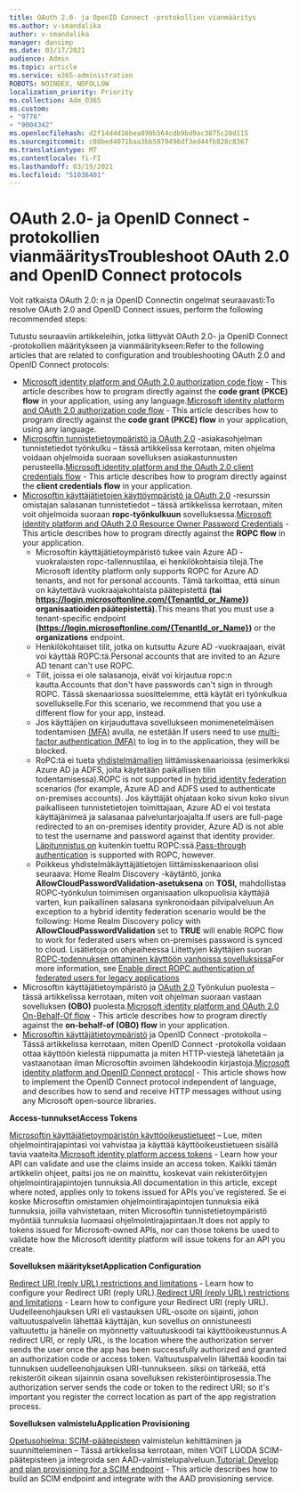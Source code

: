 ```yaml
---
title: OAuth 2.0- ja OpenID Connect -protokollien vianmääritys
ms.author: v-smandalika
author: v-smandalika
manager: dansimp
ms.date: 03/17/2021
audience: Admin
ms.topic: article
ms.service: o365-administration
ROBOTS: NOINDEX, NOFOLLOW
localization_priority: Priority
ms.collection: Adm_O365
ms.custom:
- "9776"
- "9004342"
ms.openlocfilehash: d2f14d4d16bea890b564cdb9bd9ac3875c28d115
ms.sourcegitcommit: c08bed4071baa3bb5879496df3ed44fb828c8367
ms.translationtype: MT
ms.contentlocale: fi-FI
ms.lasthandoff: 03/19/2021
ms.locfileid: "51036401"
---
```

# <a name="troubleshoot-oauth-20-and-openid-connect-protocols"></a><span data-ttu-id="c8ccc-102">OAuth 2.0- ja OpenID Connect -protokollien vianmääritys</span><span class="sxs-lookup"><span data-stu-id="c8ccc-102">Troubleshoot OAuth 2.0 and OpenID Connect protocols</span></span>

<span data-ttu-id="c8ccc-103">Voit ratkaista OAuth 2.0: n ja OpenID Connectin ongelmat seuraavasti:</span><span class="sxs-lookup"><span data-stu-id="c8ccc-103">To resolve OAuth 2.0 and OpenID Connect issues, perform the following recommended steps:</span></span>

<span data-ttu-id="c8ccc-104">Tutustu seuraaviin artikkeleihin, jotka liittyvät OAuth 2.0- ja OpenID Connect -protokollien määritykseen ja vianmääritykseen:</span><span class="sxs-lookup"><span data-stu-id="c8ccc-104">Refer to the following articles that are related to configuration and troubleshooting OAuth 2.0 and OpenID Connect protocols:</span></span>

- <span data-ttu-id="c8ccc-105">[Microsoft identity platform and OAuth 2.0 authorization code flow](https://docs.microsoft.com/azure/active-directory/develop/v2-oauth2-auth-code-flow) - This article describes how to program directly against the **code grant (PKCE) flow** in your application, using any language.</span><span class="sxs-lookup"><span data-stu-id="c8ccc-105">[Microsoft identity platform and OAuth 2.0 authorization code flow](https://docs.microsoft.com/azure/active-directory/develop/v2-oauth2-auth-code-flow) - This article describes how to program directly against the **code grant (PKCE) flow** in your application, using any language.</span></span>
- <span data-ttu-id="c8ccc-106">[Microsoftin tunnistetietoympäristö ja OAuth 2.0](https://docs.microsoft.com/azure/active-directory/develop/v2-oauth2-client-creds-grant-flow) -asiakasohjelman tunnistetiedot työnkulku  – tässä artikkelissa kerrotaan, miten ohjelma voidaan ohjelmoida suoraan sovelluksen asiakastunnusten perusteella.</span><span class="sxs-lookup"><span data-stu-id="c8ccc-106">[Microsoft identity platform and the OAuth 2.0 client credentials flow](https://docs.microsoft.com/azure/active-directory/develop/v2-oauth2-client-creds-grant-flow) - This article describes how to program directly against the **client credentials flow** in your application.</span></span>
- <span data-ttu-id="c8ccc-107">[Microsoftin käyttäjätietojen käyttöympäristö ja OAuth 2.0](https://docs.microsoft.com/azure/active-directory/develop/v2-oauth-ropc) -resurssin omistajan salasanan tunnistetiedot – tässä artikkelissa kerrotaan, miten voit ohjelmoida suoraan **ropc-työnkulkuun** sovelluksessa.</span><span class="sxs-lookup"><span data-stu-id="c8ccc-107">[Microsoft identity platform and OAuth 2.0 Resource Owner Password Credentials](https://docs.microsoft.com/azure/active-directory/develop/v2-oauth-ropc) - This article describes how to program directly against the **ROPC flow** in your application.</span></span>
    - <span data-ttu-id="c8ccc-108">Microsoftin käyttäjätietoympäristö tukee vain Azure AD -vuokralaisten ropc-tallennustilaa, ei henkilökohtaisia tilejä.</span><span class="sxs-lookup"><span data-stu-id="c8ccc-108">The Microsoft identity platform only supports ROPC for Azure AD tenants, and not for personal accounts.</span></span> <span data-ttu-id="c8ccc-109">Tämä tarkoittaa, että sinun on käytettävä vuokraajakohtaista päätepistettä **(tai https://login.microsoftonline.com/{TenantId_or_Name})** **organisaatioiden päätepistettä).**</span><span class="sxs-lookup"><span data-stu-id="c8ccc-109">This means that you must use a tenant-specific endpoint **(https://login.microsoftonline.com/{TenantId_or_Name})** or the **organizations** endpoint.</span></span>
    - <span data-ttu-id="c8ccc-110">Henkilökohtaiset tilit, jotka on kutsuttu Azure AD -vuokraajaan, eivät voi käyttää ROPC:tä.</span><span class="sxs-lookup"><span data-stu-id="c8ccc-110">Personal accounts that are invited to an Azure AD tenant can't use ROPC.</span></span>
    - <span data-ttu-id="c8ccc-111">Tilit, joissa ei ole salasanoja, eivät voi kirjautua ropc:n kautta.</span><span class="sxs-lookup"><span data-stu-id="c8ccc-111">Accounts that don't have passwords can't sign in through ROPC.</span></span> <span data-ttu-id="c8ccc-112">Tässä skenaariossa suosittelemme, että käytät eri työnkulkua sovellukselle.</span><span class="sxs-lookup"><span data-stu-id="c8ccc-112">For this scenario, we recommend that you use a different flow for your app, instead.</span></span>
    - <span data-ttu-id="c8ccc-113">Jos käyttäjien on kirjauduttava sovellukseen monimenetelmäisen todentamisen [(MFA)](https://docs.microsoft.com/azure/active-directory/authentication/concept-mfa-howitworks) avulla, ne estetään.</span><span class="sxs-lookup"><span data-stu-id="c8ccc-113">If users need to use [multi-factor authentication (MFA)](https://docs.microsoft.com/azure/active-directory/authentication/concept-mfa-howitworks) to log in to the application, they will be blocked.</span></span>
    - <span data-ttu-id="c8ccc-114">RoPC:tä ei tueta [yhdistelmämallien](https://docs.microsoft.com/azure/active-directory/hybrid/whatis-fed) liittämisskenaarioissa (esimerkiksi Azure AD ja ADFS, joita käytetään paikallisen tilin todentamisessa).</span><span class="sxs-lookup"><span data-stu-id="c8ccc-114">ROPC is not supported in [hybrid identity federation](https://docs.microsoft.com/azure/active-directory/hybrid/whatis-fed) scenarios (for example, Azure AD and ADFS used to authenticate on-premises accounts).</span></span> <span data-ttu-id="c8ccc-115">Jos käyttäjät ohjataan koko sivun koko sivun paikalliseen tunnistetietojen toimittajaan, Azure AD ei voi testata käyttäjänimeä ja salasanaa palveluntarjoajalta.</span><span class="sxs-lookup"><span data-stu-id="c8ccc-115">If users are full-page redirected to an on-premises identity provider, Azure AD is not able to test the username and password against that identity provider.</span></span> <span data-ttu-id="c8ccc-116">[Läpitunnistus on](https://docs.microsoft.com/azure/active-directory/hybrid/how-to-connect-pta) kuitenkin tuettu ROPC:ssä.</span><span class="sxs-lookup"><span data-stu-id="c8ccc-116">[Pass-through authentication](https://docs.microsoft.com/azure/active-directory/hybrid/how-to-connect-pta) is supported with ROPC, however.</span></span>
    - <span data-ttu-id="c8ccc-117">Poikkeus yhdistelmäkäyttäjätietojen liittämisskenaarioon olisi seuraava: Home Realm Discovery -käytäntö, jonka **AllowCloudPasswordValidation-asetuksena** on **TOSI,** mahdollistaa ROPC-työnkulun toimimisen organisaation ulkopuolisia käyttäjiä varten, kun paikallinen salasana synkronoidaan pilvipalveluun.</span><span class="sxs-lookup"><span data-stu-id="c8ccc-117">An exception to a hybrid identity federation scenario would be the following: Home Realm Discovery policy with **AllowCloudPasswordValidation** set to **TRUE** will enable ROPC flow to work for federated users when on-premises password is synced to cloud.</span></span> <span data-ttu-id="c8ccc-118">Lisätietoja on ohjeaiheessa Liitettyjen käyttäjien suoran [ROPC-todennuksen ottaminen käyttöön vanhoissa sovelluksissa](https://docs.microsoft.com/azure/active-directory/manage-apps/configure-authentication-for-federated-users-portal#enable-direct-ropc-authentication-of-federated-users-for-legacy-applications)</span><span class="sxs-lookup"><span data-stu-id="c8ccc-118">For more information, see [Enable direct ROPC authentication of federated users for legacy applications](https://docs.microsoft.com/azure/active-directory/manage-apps/configure-authentication-for-federated-users-portal#enable-direct-ropc-authentication-of-federated-users-for-legacy-applications)</span></span> 
- <span data-ttu-id="c8ccc-119">Microsoftin käyttäjätietoympäristö ja [OAuth 2.0](https://docs.microsoft.com/azure/active-directory/develop/v2-oauth2-on-behalf-of-flow) Työnkulun puolesta – tässä artikkelissa kerrotaan, miten voit ohjelman suoraan vastaan sovelluksen **(OBO)** puolesta.</span><span class="sxs-lookup"><span data-stu-id="c8ccc-119">[Microsoft identity platform and OAuth 2.0 On-Behalf-Of flow](https://docs.microsoft.com/azure/active-directory/develop/v2-oauth2-on-behalf-of-flow) - This article describes how to program directly against the **on-behalf-of (OBO) flow** in your application.</span></span>
- <span data-ttu-id="c8ccc-120">[Microsoftin käyttäjätietoympäristö](https://docs.microsoft.com/azure/active-directory/develop/v2-protocols-oidc) ja OpenID Connect -protokolla – Tässä artikkelissa kerrotaan, miten OpenID Connect -protokolla voidaan ottaa käyttöön kielestä riippumatta ja miten HTTP-viestejä lähetetään ja vastaanotaan ilman Microsoftin avoimen lähdekoodin kirjastoja.</span><span class="sxs-lookup"><span data-stu-id="c8ccc-120">[Microsoft identity platform and OpenID Connect protocol](https://docs.microsoft.com/azure/active-directory/develop/v2-protocols-oidc) - This article shows how to implement the OpenID Connect protocol independent of language, and describes how to send and receive HTTP messages without using any Microsoft open-source libraries.</span></span>

<span data-ttu-id="c8ccc-121">**Access-tunnukset**</span><span class="sxs-lookup"><span data-stu-id="c8ccc-121">**Access Tokens**</span></span>

<span data-ttu-id="c8ccc-122">[Microsoftin käyttäjätietoympäristön käyttöoikeustietueet](https://docs.microsoft.com/azure/active-directory/develop/access-tokens) – Lue, miten ohjelmointirajapintasi voi vahvistaa ja käyttää käyttöoikeustietueen sisällä tavia vaateita.</span><span class="sxs-lookup"><span data-stu-id="c8ccc-122">[Microsoft identity platform access tokens](https://docs.microsoft.com/azure/active-directory/develop/access-tokens) - Learn how your API can validate and use the claims inside an access token.</span></span> <span data-ttu-id="c8ccc-123">Kaikki tämän artikkelin ohjeet, paitsi jos ne on mainittu, koskevat vain rekisteröityjen ohjelmointirajapintojen tunnuksia.</span><span class="sxs-lookup"><span data-stu-id="c8ccc-123">All documentation in this article, except where noted, applies only to tokens issued for APIs you've registered.</span></span> <span data-ttu-id="c8ccc-124">Se ei koske Microsoftin omistamien ohjelmointirajapintojen tunnuksia eikä tunnuksia, joilla vahvistetaan, miten Microsoftin tunnistetietoympäristö myöntää tunnuksia luomaasi ohjelmointirajapintaan.</span><span class="sxs-lookup"><span data-stu-id="c8ccc-124">It does not apply to tokens issued for Microsoft-owned APIs, nor can those tokens be used to validate how the Microsoft identity platform will issue tokens for an API you create.</span></span>

<span data-ttu-id="c8ccc-125">**Sovelluksen määritykset**</span><span class="sxs-lookup"><span data-stu-id="c8ccc-125">**Application Configuration**</span></span>

<span data-ttu-id="c8ccc-126">[Redirect URI (reply URL) restrictions and limitations](https://docs.microsoft.com/azure/active-directory/develop/reply-url) - Learn how to configure your Redirect URI (reply URL).</span><span class="sxs-lookup"><span data-stu-id="c8ccc-126">[Redirect URI (reply URL) restrictions and limitations](https://docs.microsoft.com/azure/active-directory/develop/reply-url) - Learn how to configure your Redirect URI (reply URL).</span></span> <span data-ttu-id="c8ccc-127">Uudelleenohjauksen URI eli vastauksen URL-osoite on sijainti, johon valtuutuspalvelin lähettää käyttäjän, kun sovellus on onnistuneesti valtuutettu ja hänelle on myönnetty valtuutuskoodi tai käyttöoikeustunnus.</span><span class="sxs-lookup"><span data-stu-id="c8ccc-127">A redirect URI, or reply URL, is the location where the authorization server sends the user once the app has been successfully authorized and granted an authorization code or access token.</span></span> <span data-ttu-id="c8ccc-128">Valtuutuspalvelin lähettää koodin tai tunnuksen uudelleenohjauksen URI-tunnukseen. siksi on tärkeää, että rekisteröit oikean sijainnin osana sovelluksen rekisteröintiprosessia.</span><span class="sxs-lookup"><span data-stu-id="c8ccc-128">The authorization server sends the code or token to the redirect URI; so it's important you register the correct location as part of the app registration process.</span></span>

<span data-ttu-id="c8ccc-129">**Sovelluksen valmistelu**</span><span class="sxs-lookup"><span data-stu-id="c8ccc-129">**Application Provisioning**</span></span>

<span data-ttu-id="c8ccc-130">[Opetusohjelma: SCIM-päätepisteen](https://docs.microsoft.com/azure/active-directory/app-provisioning/use-scim-to-provision-users-and-groups) valmistelun kehittäminen ja suunnitteleminen – Tässä artikkelissa kerrotaan, miten VOIT LUODA SCIM-päätepisteen ja integroida sen AAD-valmistelupalveluun.</span><span class="sxs-lookup"><span data-stu-id="c8ccc-130">[Tutorial: Develop and plan provisioning for a SCIM endpoint](https://docs.microsoft.com/azure/active-directory/app-provisioning/use-scim-to-provision-users-and-groups) - This article describes how to build an SCIM endpoint and integrate with the AAD provisioning service.</span></span>


